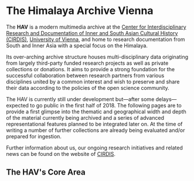 # The Himalaya Archive Vienna

The **HAV** is a modern multimedia archive at the [Center for Inter­disciplinary Research and Documentation of Inner and South Asian Cultural History (CIRDIS)](http://www.univie.ac.at/cirdis/), [University of Vienna](https://www.univie.ac.at/), and home to research documentation from South and Inner Asia with a special focus on the Himalaya.

Its over-arching archive structure houses multi-disciplinary data originating from largely third-party funded research projects as well as private collections or donations. It aims to provide a strong foundation for the successful collaboration between research partners from various disciplines united by a common interest and wish to preserve and share their data according to the policies of the open science community.

The HAV is currently still under development but—after some delays—expected to go public in the first half of 2018. The following pages are to provide a first glimpse into the thematic and geographical width and depth of the material currently being archived and a series of advanced representational features planned to be integrated later on. At the time of writing a number of further collections are already being evaluated and/or prepared for ingestion.

Further information about us, our ongoing research initiatives and related news can be found on the website of [CIRDIS](http://www.univie.ac.at/cirdis).

## The HAV's Core Area

<HAVMap lat={35.6037} lng={82.4853} zoom={5} />
